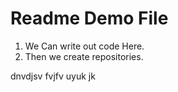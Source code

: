 # Readme Demo File 

1. We Can write out code Here.
2. Then we create repositories.

<write Your Code Here>
dnvdjsv fvjfv
uyuk
jk